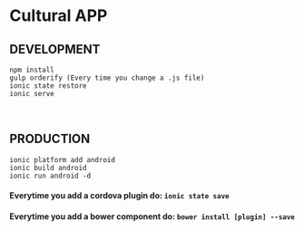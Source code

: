 # Cultural APP 

## DEVELOPMENT
 
```
npm install
gulp orderify (Every time you change a .js file)
ionic state restore
ionic serve
```
  
## PRODUCTION
```
ionic platform add android
ionic build android
ionic run android -d
```





#### Everytime you add a cordova plugin do: ```ionic state save```
#### Everytime you add a bower component  do: ```bower install [plugin] --save```

